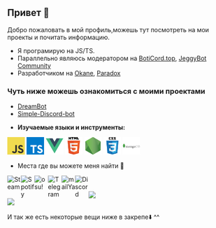 ## Привет 👋

Добро пожаловать в мой профиль,можешь тут посмотреть на мои проекты и почитать информацию.
- Я програмирую на JS/TS.
- Параллельно являюсь модератором на [BotiCord.top](https://boticord.top), [JeggyBot Community](https://discord.gg/96PkvW55Xt)
- Разработчиком на [Okane](https://discord.gg/XPrJgtS), [Paradox](https://sdc.su/paradox)
### Чуть ниже можешь ознакомиться с моими проектами
- [DreamBot](https://github.com/sqdsh/dreambot-v2)
- [Simple-Discord-bot](https://github.com/sqdsh/simple-discord-bot)

+ **Изучаемые языки и инструменты:**

<img height="40" src="https://raw.githubusercontent.com/github/explore/80688e429a7d4ef2fca1e82350fe8e3517d3494d/topics/javascript/javascript.png">    <img height="40" src="https://raw.githubusercontent.com/github/explore/80688e429a7d4ef2fca1e82350fe8e3517d3494d/topics/typescript/typescript.png">    <img height="40" src="https://raw.githubusercontent.com/github/explore/80688e429a7d4ef2fca1e82350fe8e3517d3494d/topics/vue/vue.png">    <img height="40" src="https://raw.githubusercontent.com/github/explore/80688e429a7d4ef2fca1e82350fe8e3517d3494d/topics/html/html.png">    <img height="40" src="https://raw.githubusercontent.com/github/explore/80688e429a7d4ef2fca1e82350fe8e3517d3494d/topics/nodejs/nodejs.png">    <img height="40" src="https://raw.githubusercontent.com/github/explore/80688e429a7d4ef2fca1e82350fe8e3517d3494d/topics/css/css.png">   <img height="40" src="https://raw.githubusercontent.com/github/explore/80688e429a7d4ef2fca1e82350fe8e3517d3494d/topics/mongodb/mongodb.png">  


+ Места где вы можете меня найти :eyes:

<a href="https://steamcommunity.com/id/livixx/">
  <img align="left" alt="Steam" width="31px" src="https://raw.githubusercontent.com/MrLivixx/MrLivixx/master/assets/steam.svg" />
</a>

<a href="https://open.spotify.com/user/j7q7fs4uy5desr3ld4lzvjzsr">
  <img align="left" alt="Spotify" width="31px" src="https://raw.githubusercontent.com/MrLivixx/MrLivixx/master/assets/spotify.svg" />
</a>

<a href="https://osu.ppy.sh/users/14696701">
  <img align="left" alt="osu!" width="31px" src="https://raw.githubusercontent.com/MrLivixx/MrLivixx/master/assets/osu.png" />
</a> 

<a href="https://t.me/livixx">
  <img align="left" alt="Telegram" width="31px" src="https://raw.githubusercontent.com/MrLivixx/MrLivixx/master/assets/telegram.svg" />
</a>

<a href="mailto:me@mrlivixx.me">
  <img align="left" alt="mailYa" width="31px" src="https://raw.githubusercontent.com/MrLivixx/MrLivixx/master/assets/email.svg" />
</a>

<a href="https://discord.gg/tp8Mytu">
  <img align="left" alt="Discord" width="31px" src="https://raw.githubusercontent.com/MrLivixx/MrLivixx/master/assets/discord.svg" />
</a>

<br>
<br>


<a href="https://github.com/mrlivixx">
  <img align="center" src="https://github-readme-stats.anuraghazra1.vercel.app/api?username=mrlivixx&show_icons=true&count_private=true&theme=blueberry&hide_border=true">
</a>
<br>
<a href="https://wakatime.com/@MrLivixx">
  <img src="https://github-readme-stats.vercel.app/api/wakatime?username=MrLivixx&show_icons=true&hide_border=true&theme=blueberry&layout=compact">
</a>  


И так же есть некоторые вещи ниже в закрепе⬇️ ^^ 

